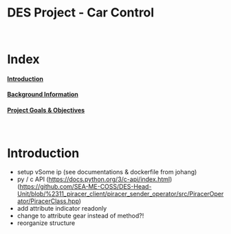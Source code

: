 # **DES Project - Car Control**
</br>


# Index
#### [Introduction](#introduction-1)
#### [Background Information](#background-information-1)
#### [Project Goals & Objectives](#project-goals-and-objectives)
</br>

# Introduction
- setup vSome ip (see documentations & dockerfile from johang)
- py / c API (https://docs.python.org/3/c-api/index.html) (https://github.com/SEA-ME-COSS/DES-Head-Unit/blob/%2311_piracer_client/piracer_sender_operator/src/PiracerOperator/PiracerClass.hpp)
- add attribute indicator readonly
- change to attribute gear instead of method?!
- reorganize structure
